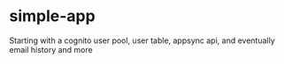# simple-app
Starting with a cognito user pool, user table, appsync api, and eventually email history and more

